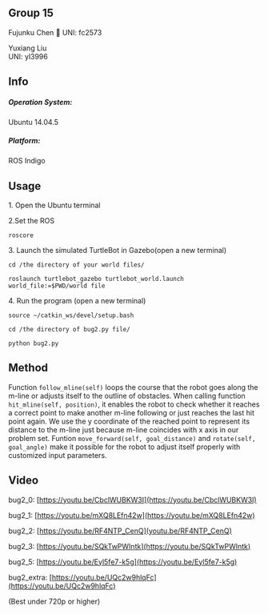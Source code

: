 ## Group 15
Fujunku Chen 
UNI: fc2573

Yuxiang Liu    
UNI: yl3996


## Info
##### Operation System:
Ubuntu 14.04.5

##### Platform:
ROS Indigo

## Usage
​1. Open the Ubuntu terminal 


2.Set the ROS 

```
roscore
```

​3. Launch the simulated TurtleBot in Gazebo(open a new terminal)
```
cd /the directory of your world files/

roslaunch turtlebot_gazebo turtlebot_world.launch world_file:=$PWD/world file
```

​4. Run the program (open a new terminal)
```
source ~/catkin_ws/devel/setup.bash

cd /the directory of bug2.py file/

python bug2.py      
```

## Method
Function ```follow_mline(self)``` loops the course that the robot goes along the m-line or adjusts itself
to the outline of obstacles. When calling function ```hit_mline(self, position)```, it enables the robot 
to check whether it reaches a correct point to make another m-line following or just reaches the last hit point 
again. We use the y coordinate of the reached point to represent its distance to the m-line just because 
m-line coincides with x axis in our problem set. Funtion ```move_forward(self, goal_distance)``` and ```rotate(self, goal_angle)``` make it possible for the robot to adjust itself properly with customized input parameters.

## Video

bug2_0: [https://youtu.be/CbclWUBKW3I](https://youtu.be/CbclWUBKW3I)

bug2_1: [https://youtu.be/mXQ8LEfn42w](https://youtu.be/mXQ8LEfn42w)

bug2_2: [https://youtu.be/RF4NTP_CenQ](youtu.be/RF4NTP_CenQ)

bug2_3: [https://youtu.be/SQkTwPWIntk](https://youtu.be/SQkTwPWIntk)

bug2_5: [https://youtu.be/Eyl5fe7-k5g](https://youtu.be/Eyl5fe7-k5g)

bug2_extra: [https://youtu.be/UQc2w9hlqFc](https://youtu.be/UQc2w9hlqFc)

(Best under 720p or higher)

